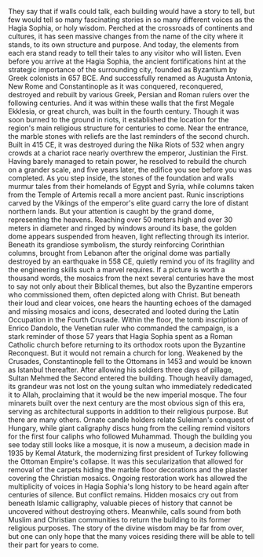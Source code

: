 
They say that if walls could talk,
each building would have a story to tell,
but few would tell so many fascinating
stories in so many different voices
as the Hagia Sophia, or holy wisdom.
Perched at the crossroads 
of continents and cultures,
it has seen massive changes 
from the name of the city where it stands,
to its own structure and purpose.
And today, the elements
from each era stand
ready to tell their tales 
to any visitor who will listen.
Even before you arrive at the Hagia Sophia,
the ancient fortifications
hint at the strategic importance 
of the surrounding city,
founded as Byzantium 
by Greek colonists in 657 BCE.
And successfully renamed as 
Augusta Antonia, New Rome and Constantinople
as it was conquered, reconquered,
destroyed and rebuilt
by various Greek, Persian and 
Roman rulers over the following centuries.
And it was within these walls that 
the first Megale Ekklesia, or great church,
was built in the fourth century.
Though it was soon burned
to the ground in riots,
it established the location for
the region&#39;s main religious structure
for centuries to come.
Near the entrance,
the marble stones with reliefs
are the last reminders 
of the second church.
Built in 415 CE, it was destroyed 
during the Nika Riots of 532
when angry crowds at a chariot race
nearly overthrew the emperor, 
Justinian the First.
Having barely managed to retain power,
he resolved to rebuild the church
on a grander scale,
and five years later, the edifice 
you see before you was completed.
As you step inside, the stones 
of the foundation and walls
murmur tales from their homelands
of Egypt and Syria,
while columns taken from the Temple
of Artemis recall a more ancient past.
Runic inscriptions carved by the 
Vikings of the emperor&#39;s elite guard
carry the lore of distant northern lands.
But your attention is caught by 
the grand dome, representing the heavens.
Reaching over 50 meters high and 
over 30 meters in diameter
and ringed by windows around its base,
the golden dome appears
suspended from heaven,
light reflecting through its interior.
Beneath its grandiose symbolism,
the sturdy reinforcing Corinthian columns,
brought from Lebanon after 
the original dome was partially destroyed
by an earthquake in 558 CE,
quietly remind you of its fragility
and the engineering skills
such a marvel requires.
If a picture is worth a thousand words,
the mosaics from the next several 
centuries have the most to say
not only about their Biblical themes,
but also the Byzantine emperors who commissioned them,
often depicted along with Christ.
But beneath their loud and clear voices,
one hears the haunting echoes of 
the damaged and missing mosaics and icons,
desecrated and looted during 
the Latin Occupation in the Fourth Crusade.
Within the floor, the tomb inscription
of Enrico Dandolo,
the Venetian ruler who 
commanded the campaign,
is a stark reminder of those 57 years that Hagia Sophia spent as a Roman Catholic church
before returning to its orthodox roots
upon the Byzantine Reconquest.
But it would not remain a church for long.
Weakened by the Crusades, Constantinople
fell to the Ottomans in 1453
and would be known as Istanbul thereafter.
After allowing his soldiers
three days of pillage,
Sultan Mehmed the Second 
entered the building.
Though heavily damaged, 
its grandeur was not lost
on the young sultan who immediately
rededicated it to Allah,
proclaiming that it would be
the new imperial mosque.
The four minarets built 
over the next century
are the most obvious sign of this era,
serving as architectural supports 
in addition to their religious purpose.
But there are many others.
Ornate candle holders relate 
Suleiman&#39;s conquest of Hungary,
while giant caligraphy discs 
hung from the ceiling
remind visitors for the first 
four caliphs who followed Muhammad.
Though the building you see today still
looks like a mosque, it is now a museum,
a decision made in 1935 by Kemal Ataturk,
the modernizing first president of Turkey
following the Ottoman Empire&#39;s collapse.
It was this secularization
that allowed for removal
of the carpets hiding 
the marble floor decorations
and the plaster covering 
the Christian mosaics.
Ongoing restoration work 
has allowed the multiplicity of voices
in Hagia Sophia&#39;s long history
to be heard again after
centuries of silence.
But conflict remains.
Hidden mosaics cry out from 
beneath Islamic calligraphy,
valuable pieces of history that cannot be
uncovered without destroying others.
Meanwhile, calls sound from
both Muslim and Christian communities
to return the building to 
its former religious purposes.
The story of the divine wisdom 
may be far from over,
but one can only hope that 
the many voices residing there
will be able to tell their part
for years to come.
